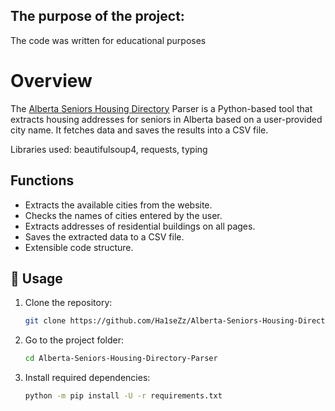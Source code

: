 ## The purpose of the project:
The code was written for educational purposes

# Overview
The [Alberta Seniors Housing Directory](https://housingdirectory.ascha.com/) Parser is a Python-based tool that extracts housing addresses for seniors in Alberta based on a user-provided city name. It fetches data and saves the results into a CSV file.

Libraries used: beautifulsoup4, requests, typing

## Functions
- Extracts the available cities from the website.
- Checks the names of cities entered by the user.
- Extracts addresses of residential buildings on all pages.
- Saves the extracted data to a CSV file.
- Extensible code structure.

## 📝 Usage
1. Clone the repository:

    ```sh
    git clone https://github.com/Ha1seZz/Alberta-Seniors-Housing-Directory-Parser
    ```
2. Go to the project folder:
    ```sh
    cd Alberta-Seniors-Housing-Directory-Parser
    ```

3. Install required dependencies:

    ```sh
    python -m pip install -U -r requirements.txt
    ```

##
